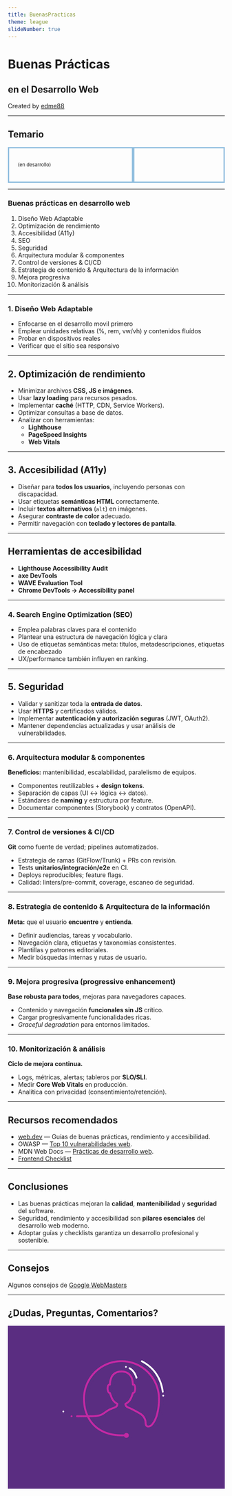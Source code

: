 ```yaml
---
title: BuenasPracticas
theme: league
slideNumber: true
---
```


# Buenas Prácticas
## en el Desarrollo Web
Created by <i class="fab fa-telegram"></i>
[edme88]("https://t.me/edme88")

---
<!-- .slide: style="font-size: 0.60em" -->
<style>
.grid-container2 {
    display: grid;
    grid-template-columns: auto auto;
    font-size: 0.8em;
    text-align: left !important;
}

.grid-item {
    border: 3px solid rgba(121, 177, 217, 0.8);
    padding: 20px;
    text-align: left !important;
}
</style>
## Temario
<div class="grid-container2">
<div class="grid-item">

(en desarrollo)

</div>
<div class="grid-item">


</div>
</div>

---
<!--https://onenine.com/es/website-development-best-practices-2/-->
### Buenas prácticas en desarrollo web

1. Diseño Web Adaptable
2. Optimización de rendimiento
3. Accesibilidad (A11y)
4. SEO
5. Seguridad
6. Arquitectura modular & componentes
7. Control de versiones & CI/CD
8. Estrategia de contenido & Arquitectura de la información
9. Mejora progresiva
10. Monitorización & análisis

---

### 1. Diseño Web Adaptable
- Enfocarse en el desarrollo movil primero
- Emplear unidades relativas (%, rem, vw/vh) y contenidos fluídos 
- Probar en dispositivos reales
- Verificar que el sitio sea responsivo

---

## 2. Optimización de rendimiento

- Minimizar archivos **CSS, JS e imágenes**.  
- Usar **lazy loading** para recursos pesados.  
- Implementar **caché** (HTTP, CDN, Service Workers).  
- Optimizar consultas a base de datos.  
- Analizar con herramientas:
  - **Lighthouse**
  - **PageSpeed Insights**
  - **Web Vitals**

---

## 3. Accesibilidad (A11y)

- Diseñar para **todos los usuarios**, incluyendo personas con discapacidad.  
- Usar etiquetas **semánticas HTML** correctamente.  
- Incluir **textos alternativos** (`alt`) en imágenes.  
- Asegurar **contraste de color** adecuado.  
- Permitir navegación con **teclado y lectores de pantalla**.

----

## Herramientas de accesibilidad

- **Lighthouse Accessibility Audit**  
- **axe DevTools**  
- **WAVE Evaluation Tool**  
- **Chrome DevTools → Accessibility panel**

---

### 4. Search Engine Optimization (SEO)
- Emplea palabras claves para el contenido
- Plantear una estructura de navegación lógica y clara
- Uso de etiquetas semánticas meta: títulos, metadescripciones, etiquetas de encabezado
- UX/performance también influyen en ranking.

---

## 5. Seguridad

- Validar y sanitizar toda la **entrada de datos**.  
- Usar **HTTPS** y certificados válidos.  
- Implementar **autenticación y autorización seguras** (JWT, OAuth2).  
- Mantener dependencias actualizadas y usar análisis de vulnerabilidades.

---

### 6. Arquitectura modular & componentes
**Beneficios:** mantenibilidad, escalabilidad, paralelismo de equipos.
- Componentes reutilizables + **design tokens**.
- Separación de capas (UI ↔ lógica ↔ datos).
- Estándares de **naming** y estructura por feature.
- Documentar componentes (Storybook) y contratos (OpenAPI).

---

### 7. Control de versiones & CI/CD
**Git** como fuente de verdad; pipelines automatizados.
- Estrategia de ramas (GitFlow/Trunk) + PRs con revisión.
- Tests **unitarios/integración/e2e** en CI.
- Deploys reproducibles; feature flags.
- Calidad: linters/pre-commit, coverage, escaneo de seguridad.

---

### 8. Estrategia de contenido & Arquitectura de la información
**Meta:** que el usuario **encuentre** y **entienda**.
- Definir audiencias, tareas y vocabulario.
- Navegación clara, etiquetas y taxonomías consistentes.
- Plantillas y patrones editoriales.
- Medir búsquedas internas y rutas de usuario.

---

### 9. Mejora progresiva (progressive enhancement)
**Base robusta para todos**, mejoras para navegadores capaces.
- Contenido y navegación **funcionales sin JS** crítico.
- Cargar progresivamente funcionalidades ricas.
- *Graceful degradation* para entornos limitados.

---

### 10. Monitorización & análisis
**Ciclo de mejora continua.**
- Logs, métricas, alertas; tableros por **SLO/SLI**.
- Medir **Core Web Vitals** en producción.
- Analítica con privacidad (consentimiento/retención).

---

## Recursos recomendados

- [web.dev](https://web.dev/) — Guías de buenas prácticas, rendimiento y accesibilidad.  
- OWASP — [Top 10 vulnerabilidades web](https://owasp.org/www-project-top-ten/).  
- MDN Web Docs — [Prácticas de desarrollo web](https://developer.mozilla.org/).  
- [Frontend Checklist](https://frontendchecklist.io/)

---

## Conclusiones

- Las buenas prácticas mejoran la **calidad**, **mantenibilidad** y **seguridad** del software.  
- Seguridad, rendimiento y accesibilidad son **pilares esenciales** del desarrollo web moderno.  
- Adoptar guías y checklists garantiza un desarrollo profesional y sostenible.

---

## Consejos
Algunos consejos de 
[Google WebMasters](http://www.google.es/webmasters/learn/)

---
## ¿Dudas, Preguntas, Comentarios?
![DUDAS](images/pregunta.gif)
